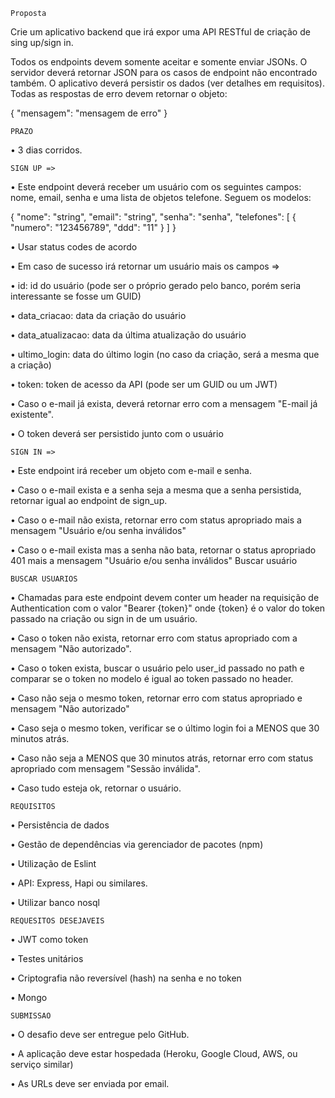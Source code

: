     Proposta

Crie um aplicativo backend que irá expor uma API RESTful de 
criação de sing up/sign in.

Todos os endpoints devem somente aceitar e somente enviar JSONs. O servidor
deverá retornar JSON para os casos de endpoint não encontrado também.
O aplicativo deverá persistir os dados (ver detalhes em requisitos).
Todas as respostas de erro devem retornar o objeto:

{
    "mensagem": "mensagem de erro"
}

    PRAZO

• 3 dias corridos.

    SIGN UP =>

• Este endpoint deverá receber um usuário com os seguintes campos: nome,
email, senha e uma lista de objetos telefone. Seguem os modelos:

{
    "nome": "string",
    "email": "string",
    "senha": "senha",
    "telefones": [
        {
            "numero": "123456789",
            "ddd": "11"
        }
    ]
}

• Usar status codes de acordo

• Em caso de sucesso irá retornar um usuário mais os campos =>

• id: id do usuário (pode ser o próprio gerado pelo banco, porém seria interessante
se fosse um GUID)

• data_criacao: data da criação do usuário

• data_atualizacao: data da última atualização do usuário

• ultimo_login: data do último login (no caso da criação, será a mesma que a
criação)

• token: token de acesso da API (pode ser um GUID ou um JWT)

• Caso o e-mail já exista, deverá retornar erro com a mensagem "E-mail já
existente".

• O token deverá ser persistido junto com o usuário

    SIGN IN =>

• Este endpoint irá receber um objeto com e-mail e senha.

• Caso o e-mail exista e a senha seja a mesma que a senha persistida, retornar
igual ao endpoint de sign_up.

• Caso o e-mail não exista, retornar erro com status apropriado mais a mensagem
"Usuário e/ou senha inválidos"

• Caso o e-mail exista mas a senha não bata, retornar o status apropriado 401
mais a mensagem "Usuário e/ou senha inválidos"
Buscar usuário

    BUSCAR USUARIOS

• Chamadas para este endpoint devem conter um header na requisição de
Authentication com o valor "Bearer {token}" onde {token} é o valor do token
passado na criação ou sign in de um usuário.

• Caso o token não exista, retornar erro com status apropriado com a mensagem
"Não autorizado".

• Caso o token exista, buscar o usuário pelo user_id passado no path e comparar
se o token no modelo é igual ao token passado no header.

• Caso não seja o mesmo token, retornar erro com status apropriado e mensagem
"Não autorizado"

• Caso seja o mesmo token, verificar se o último login foi a MENOS que 30
minutos atrás.

• Caso não seja a MENOS que 30 minutos atrás, retornar erro com status
apropriado com mensagem "Sessão inválida".

• Caso tudo esteja ok, retornar o usuário.

    REQUISITOS

• Persistência de dados

• Gestão de dependências via gerenciador de pacotes (npm)

• Utilização de Eslint

• API: Express, Hapi ou similares.

• Utilizar banco nosql

    REQUESITOS DESEJAVEIS

• JWT como token

• Testes unitários

• Criptografia não reversível (hash) na senha e no token

• Mongo

    SUBMISSAO

• O desafio deve ser entregue pelo GitHub. 

• A aplicação deve estar hospedada (Heroku, Google Cloud, AWS, ou serviço
similar)

• As URLs deve ser enviada por email.